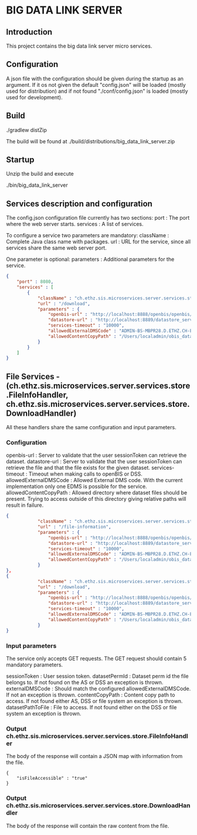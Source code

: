 # BIG DATA LINK SERVER #

## Introduction ##

This project contains the big data link server micro services.

## Configuration ##

A json file with the configuration should be given during the startup as an argument. If it os not given the default "config.json" will be loaded (mostly used for distribution) and if not found "./conf/config.json" is loaded (mostly used for development).

## Build ##

./gradlew distZip

The build will be found at ./build/distributions/big_data_link_server.zip

## Startup ##

Unzip the build and execute

./bin/big_data_link_server

## Services description and configuration ##

The config.json configuration file currently has two sections:
	port : The port where the web server starts.
	services : A list of services.

To configure a service two parameters are mandatory:
	className : Complete Java class name with packages.
	url : URL for the service, since all services share the same web server port.

One parameter is optional:
	parameters : Additional parameters for the service.

``` config.json
{
	"port" : 8080,
	"services" : [
		{ 
			"className" : "ch.ethz.sis.microservices.server.services.store.DownloadHandler", 
			"url" : "/download",
			"parameters" : { 
				"openbis-url" : "http://localhost:8888/openbis/openbis/rmi-application-server-v3",
				"datastore-url" : "http://localhost:8889/datastore_server/rmi-data-store-server-v3",
				"services-timeout" : "10000",
				"allowedExternalDMSCode" : "ADMIN-BS-MBPR28.D.ETHZ.CH-E96954A7",
				"allowedContentCopyPath" : "/Users/localadmin/obis_data/"
			}
		} 
	]
}
```

## File Services - (ch.ethz.sis.microservices.server.services.store.FileInfoHandler, ch.ethz.sis.microservices.server.services.store.DownloadHandler) ##
All these handlers share the same configuration and input parameters.

### Configuration ###

openbis-url : Server to validate that the user sessionToken can retrieve the dataset.
datastore-url : Server to validate that the user sessionToken can retrieve the file and that the file exists for the given dataset.
services-timeout : Timeout when making calls to openBIS or DSS.
allowedExternalDMSCode : Allowed External DMS code. With the current implementation only one EDMS is possible for the service.
allowedContentCopyPath : Allowed directory where dataset files should be present. Trying to access outside of this directory giving relative paths will result in failure.

``` config.json
{	
			"className" : "ch.ethz.sis.microservices.server.services.store.FileInfoHandler", 
			"url" : "/file-information",
			"parameters" : {
				"openbis-url" : "http://localhost:8888/openbis/openbis/rmi-application-server-v3",
				"datastore-url" : "http://localhost:8889/datastore_server/rmi-data-store-server-v3",
				"services-timeout" : "10000",
				"allowedExternalDMSCode" : "ADMIN-BS-MBPR28.D.ETHZ.CH-E96954A7",
				"allowedContentCopyPath" : "/Users/localadmin/obis_data/"
			}
}, 
{ 
			"className" : "ch.ethz.sis.microservices.server.services.store.DownloadHandler", 
			"url" : "/download",
			"parameters" : { 
				"openbis-url" : "http://localhost:8888/openbis/openbis/rmi-application-server-v3",
				"datastore-url" : "http://localhost:8889/datastore_server/rmi-data-store-server-v3",
				"services-timeout" : "10000",
				"allowedExternalDMSCode" : "ADMIN-BS-MBPR28.D.ETHZ.CH-E96954A7",
				"allowedContentCopyPath" : "/Users/localadmin/obis_data/"
			}
}
```

### Input parameters ###

The service only accepts GET requests. The GET request should contain 5 mandatory parameters.

sessionToken : User session token.
datasetPermId : Dataset perm id the file belongs to. If not found on the AS or DSS an exception is thrown.
externalDMSCode : Should match the configured allowedExternalDMSCode. If not an exception is thrown.
contentCopyPath : Content copy path to access. If not found either AS, DSS or file system an exception is thrown.
datasetPathToFile : File to access. If not found either on the DSS or file system an exception is thrown.

### Output ch.ethz.sis.microservices.server.services.store.FileInfoHandler  ###
The body of the response will contain a JSON map with information from the file.

``` BODY
{
	"isFileAccessible" : "true"
}
```

### Output ch.ethz.sis.microservices.server.services.store.DownloadHandler  ###
The body of the response will contain the raw content from the file.